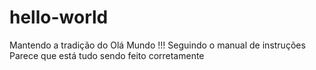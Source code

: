 # hello-world
Mantendo a tradição do Olá Mundo !!!
Seguindo o manual de instruções 
Parece que está tudo sendo feito corretamente 

